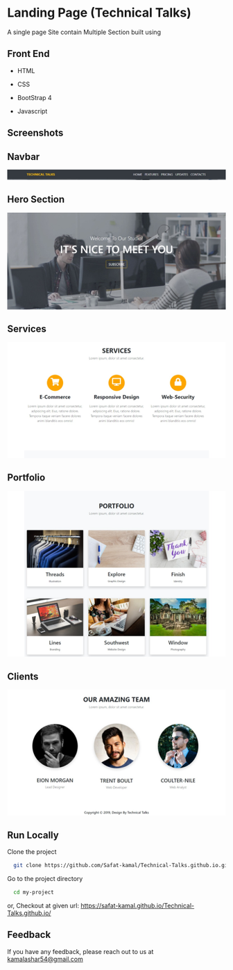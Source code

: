 
# Landing Page (Technical Talks)
 
A single page Site contain Multiple Section built using




## Front End 

- HTML

- CSS

- BootStrap 4

- Javascript
## Screenshots

## Navbar
![Navbar](https://github.com/Safat-kamal/Technical-Talks.github.io/blob/master/screenshots/Web%20capture_14-3-2022_133529_.jpeg?raw=true)

## Hero Section
![Hero](https://github.com/Safat-kamal/Technical-Talks.github.io/blob/master/screenshots/Web%20capture_14-3-2022_133552_.jpeg?raw=true)

## Services
![Services](https://github.com/Safat-kamal/Technical-Talks.github.io/blob/master/screenshots/Web%20capture_14-3-2022_133610_.jpeg?raw=true)

## Portfolio
![Portfolio](https://github.com/Safat-kamal/Technical-Talks.github.io/blob/master/screenshots/Web%20capture_14-3-2022_133639_.jpeg?raw=true)

## Clients 
![clients](https://github.com/Safat-kamal/Technical-Talks.github.io/blob/master/screenshots/Web%20capture_14-3-2022_13372_.jpeg?raw=true)
## Run Locally

Clone the project

```bash
  git clone https://github.com/Safat-kamal/Technical-Talks.github.io.git
```

Go to the project directory

```bash
  cd my-project
```

or,
Checkout at given url: https://safat-kamal.github.io/Technical-Talks.github.io/


## Feedback

If you have any feedback, please reach out to us at kamalashar54@gmail.com

